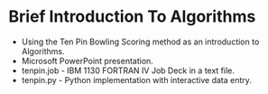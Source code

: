 # Brief Introduction To Algorithms
* Using the Ten Pin Bowling Scoring method as an introduction to Algorithms.
* Microsoft PowerPoint presentation.
* tenpin.job - IBM 1130 FORTRAN IV Job Deck in a text file.
* tenpin.py  - Python implementation with interactive data entry.

